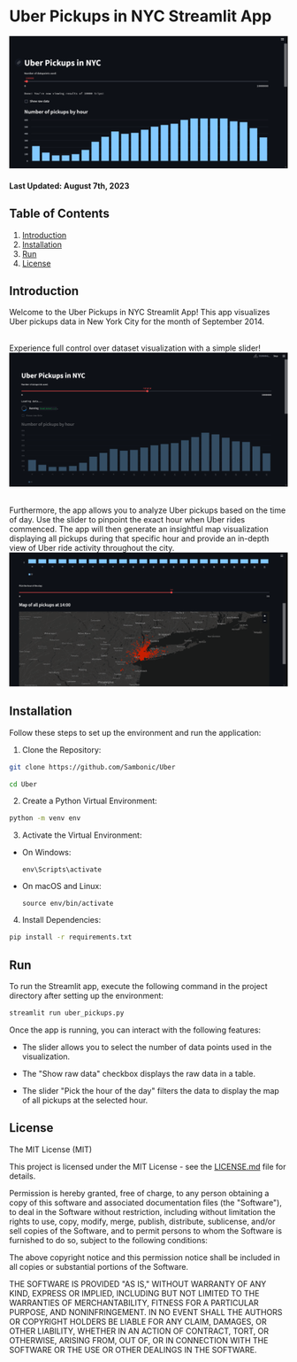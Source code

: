 # Uber Pickups in NYC Streamlit App
![Loading dataset](images/uber_pickups_1.png)

#### Last Updated: August 7th, 2023

## Table of Contents

1. [Introduction](#introduction)
2. [Installation](#installation)
3. [Run](#run)
4. [License](#license)


<a name="introduction"></a>
## Introduction

Welcome to the Uber Pickups in NYC Streamlit App! This app visualizes Uber pickups data in New York City for the month of September 2014.
<br></br>

Experience full control over dataset visualization with a simple slider!
![Loading dataset](images/uber_pickups_2.png)
<br></br>

Furthermore, the app allows you to analyze Uber pickups based on the time of day. Use the slider to pinpoint the exact hour when Uber rides commenced. The app will then generate an insightful map visualization displaying all pickups during that specific hour and provide an in-depth view of Uber ride activity throughout the city.
![Data on map](images/uber_pickups_3.png)
<a name="installation"></a>
## Installation

Follow these steps to set up the environment and run the application:

1. Clone the Repository:
   
```bash
git clone https://github.com/Sambonic/Uber
```

```bash
cd Uber
```

2. Create a Python Virtual Environment:
```bash
python -m venv env
```

3. Activate the Virtual Environment:
- On Windows:
  ```
  env\Scripts\activate
  ```

- On macOS and Linux:
  ```
  source env/bin/activate
  ```

4. Install Dependencies:

```bash
pip install -r requirements.txt
```


<a name="run"></a>
## Run

To run the Streamlit app, execute the following command in the project directory after setting up the environment:

```bash
streamlit run uber_pickups.py
```

Once the app is running, you can interact with the following features:

- The slider allows you to select the number of data points used in the visualization.

- The "Show raw data" checkbox displays the raw data in a table.

- The slider "Pick the hour of the day" filters the data to display the map of all pickups at the selected hour.


<a name="license"></a>
## License

The MIT License (MIT)

This project is licensed under the MIT License - see the [LICENSE.md](LICENSE.md) file for details.

Permission is hereby granted, free of charge, to any person obtaining a copy of this software and associated documentation files (the "Software"), to deal in the Software without restriction, including without limitation the rights to use, copy, modify, merge, publish, distribute, sublicense, and/or sell copies of the Software, and to permit persons to whom the Software is furnished to do so, subject to the following conditions:

The above copyright notice and this permission notice shall be included in all copies or substantial portions of the Software.

THE SOFTWARE IS PROVIDED "AS IS," WITHOUT WARRANTY OF ANY KIND, EXPRESS OR IMPLIED, INCLUDING BUT NOT LIMITED TO THE WARRANTIES OF MERCHANTABILITY, FITNESS FOR A PARTICULAR PURPOSE, AND NONINFRINGEMENT. IN NO EVENT SHALL THE AUTHORS OR COPYRIGHT HOLDERS BE LIABLE FOR ANY CLAIM, DAMAGES, OR OTHER LIABILITY, WHETHER IN AN ACTION OF CONTRACT, TORT, OR OTHERWISE, ARISING FROM, OUT OF, OR IN CONNECTION WITH THE SOFTWARE OR THE USE OR OTHER DEALINGS IN THE SOFTWARE.

